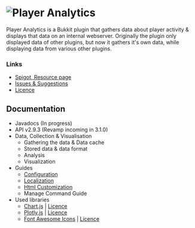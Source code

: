 # ![Player Analytics](https://puu.sh/t8vin.png)

Player Analytics is a Bukkit plugin that gathers data about player activity & displays that data on an internal webserver.
Originally the plugin only displayed data of other plugins, but now it gathers it's own data, while displaying data from various other plugins.
### Links
- [Spigot, Resource page](https://www.spigotmc.org/resources/plan-player-analytics.32536/)
- [Issues & Suggestions](https://github.com/Rsl1122/Plan-PlayerAnalytics/issues)
- [Licence](https://github.com/Rsl1122/Plan-PlayerAnalytics/blob/master/Plan/src/main/resources/licence.yml)

## Documentation
- Javadocs (In progress)
- API v2.9.3 (Revamp incoming in 3.1.0)
- Data, Collection & Visualisation
  - Gathering the data & Data cache
  - Stored data & data format
  - Analysis
  - Visualization
- Guides
  - [Configuration](documentation/Configuration.md)
  - [Localization](documentation/Localization.md)
  - [Html Customization](documentation/HtmlCustomization.md)
  - Manage Command Guide
- Used libraries
  - [Chart.js](http://www.chartjs.org/docs/) | [Licence](http://www.chartjs.org/docs/#notes-license)
  - [Plotly.js](https://plot.ly/javascript/) | [Licence](https://github.com/plotly/plotly.js/blob/master/LICENSE)
  - [Font Awesome Icons](http://fontawesome.io/icons/) | [Licence](https://opensource.org/licenses/mit-license.html)
